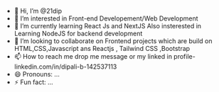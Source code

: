 - 👋 Hi, I’m @21dip
- 👀 I’m interested in Front-end Developement/Web Development
- 🌱 I’m currently learning React Js and NextJS Also insterested in Learning NodeJS for backend development
- 💞️ I’m looking to collaborate on Frontend projects which are build on HTML,CSS,Javascript ans Reactjs , Tailwind CSS ,Bootstrap
- 📫 How to reach me drop me message or my linked in profile- linkedin.com/in/dipali-b-142537113
- 😄 Pronouns: ...
- ⚡ Fun fact: ...

<!---
21dip/21dip is a ✨ special ✨ repository because its `README.md` (this file) appears on your GitHub profile.
You can click the Preview link to take a look at your changes.
--->
